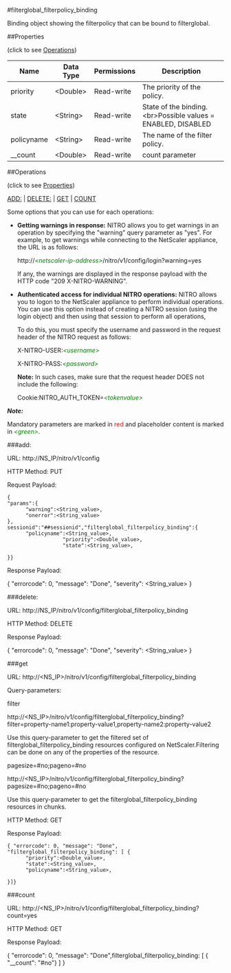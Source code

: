 #filterglobal_filterpolicy_binding

Binding object showing the filterpolicy that can be bound to filterglobal.


##Properties 
<span>(click to see [Operations](#operations))</span>


<table><thead><tr><th>Name</th><th> Data Type</th><th> Permissions</th><th>Description</th></tr></thead><tbody><tr><td>priority</td><td>&lt;Double></td><td>Read-write</td><td>The priority of the policy.</td><tr><tr><td>state</td><td>&lt;String></td><td>Read-write</td><td>State of the binding.&lt;br>Possible values = ENABLED, DISABLED</td><tr><tr><td>policyname</td><td>&lt;String></td><td>Read-write</td><td>The name of the filter policy.</td><tr><tr><td>__count</td><td>&lt;Double></td><td>Read-write</td><td>count parameter</td><tr></tbody></table>
##Operations 
<span>(click to see [Properties](#properties))</span>


[ADD:](#add:) | [DELETE:](#delete:) | [GET](#get) | [COUNT](#count)


Some options that you can use for each operations:
<ul><li><p><b>Getting warnings in response:</b> NITRO allows you to get warnings in an operation by specifying the "warning" query parameter as "yes". For example, to get warnings while connecting to the NetScaler appliance, the URL is as follows:</p><p>http://<span style="color:green;font-style:italic;">&lt;netscaler-ip-address&gt;</span>/nitro/v1/config/login?warning=yes</p><p>If any, the warnings are displayed in the response payload with the HTTP code "209 X-NITRO-WARNING".</p></li><li><p><b>Authenticated access for individual NITRO operations:</b> NITRO allows you to logon to the NetScaler appliance to perform individual operations. You can use this option instead of creating a NITRO session (using the login object) and then using that session to perform all operations,</p><p>To do this, you must specify the username and password in the request header of the NITRO request as follows:</p><p>X-NITRO-USER:<span style="color:green;font-style:italic;">&lt;username&gt;</span></p><p>X-NITRO-PASS:<span style="color:green;font-style:italic;">&lt;password&gt;</span></p><p><b>Note:</b> In such cases, make sure that the request header DOES not include the following:</p><p>Cookie:NITRO_AUTH_TOKEN=<span style="color:green;font-style:italic;">&lt;tokenvalue&gt;</span></p></li></ul>



***Note:*** 
Mandatory parameters are marked in <span style="color:#FF0000;">red</span> and placeholder content is marked in <span style="color:green;font-style:italic">&lt;green&gt;</span>.

###add:



URL: http://NS_IP/nitro/v1/config
HTTP Method: PUT
Request Payload: ```{"params":{      "warning":<String_value>,      "onerror":<String_value>},sessionid":"##sessionid","filterglobal_filterpolicy_binding":{      "policyname":<String_value>,                  "priority":<Double_value>,                  "state":<String_value>,}}```
Response Payload: 
{ "errorcode": 0, "message": "Done", "severity": <String_value> }


###delete:



URL: http://NS_IP/nitro/v1/config/filterglobal_filterpolicy_binding
HTTP Method: DELETE
Response Payload: 
{ "errorcode": 0, "message": "Done", "severity": <String_value> }


###get



URL: http://&lt;NS_IP&gt;/nitro/v1/config/filterglobal_filterpolicy_binding
Query-parameters:
filter
http://&lt;NS_IP&gt;/nitro/v1/config/filterglobal_filterpolicy_binding?filter=property-name1:property-value1,property-name2:property-value2
Use this query-parameter to get the filtered set of filterglobal_filterpolicy_binding resources configured on NetScaler.Filtering can be done on any of the properties of the resource.


pagesize=#no;pageno=#no
http://&lt;NS_IP&gt;/nitro/v1/config/filterglobal_filterpolicy_binding?pagesize=#no;pageno=#no
Use this query-parameter to get the filterglobal_filterpolicy_binding resources in chunks.



HTTP Method: GET
Response Payload: ```{ "errorcode": 0, "message": "Done", "filterglobal_filterpolicy_binding": [ {      "priority":<Double_value>,      "state":<String_value>,      "policyname":<String_value>,}]}```



###count



URL: http://&lt;NS_IP&gt;/nitro/v1/config/filterglobal_filterpolicy_binding?count=yes
HTTP Method: GET
Response Payload: 
{ "errorcode": 0, "message": "Done",filterglobal_filterpolicy_binding: [ { "__count": "#no"} ] }



